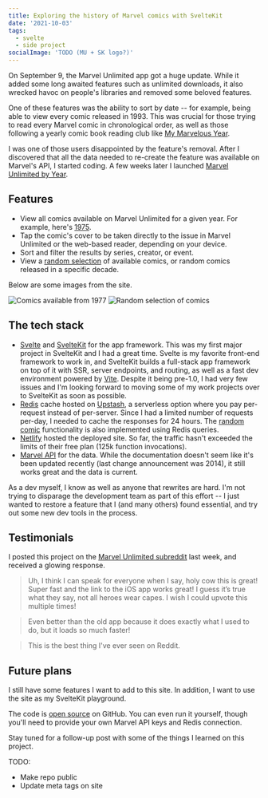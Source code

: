 ```yaml
---
title: Exploring the history of Marvel comics with SvelteKit
date: '2021-10-03'
tags:
  - svelte
  - side project
socialImage: 'TODO (MU + SK logo?)'
---
```


On September 9, the Marvel Unlimited app got a huge update. While it added some long awaited features such as unlimited downloads, it also wrecked havoc on people's libraries and removed some beloved features.

One of these features was the ability to sort by date -- for example, being able to view every comic released in 1993. This was crucial for those trying to read every Marvel comic in chronological order, as well as those following a yearly comic book reading club like [My Marvelous Year](https://www.comicbookherald.com/my-marvelous-year/).

I was one of those users disappointed by the feature's removal. After I discovered that all the data needed to re-create the feature was available on Marvel's API, I started coding. A few weeks later I launched [Marvel Unlimited by Year](https://marvel.geoffrich.net/).

## Features

- View all comics available on Marvel Unlimited for a given year. For example, here's [1975](https://marvel.geoffrich.net/year/1975).
- Tap the comic's cover to be taken directly to the issue in Marvel Unlimited or the web-based reader, depending on your device.
- Sort and filter the results by series, creator, or event.
- View a [random selection](https://marvel.geoffrich.net/comic/random) of available comics, or random comics released in a specific decade.

Below are some images from the site.

![Comics available from 1977](/images/marvel-unlimited-by-year/1977-comics.png)
![Random selection of comics](/images/marvel-unlimited-by-year/random-comics.png)

## The tech stack

- [Svelte](https://svelte.dev/) and [SvelteKit](https://kit.svelte.dev/) for the app framework. This was my first major project in SvelteKit and I had a great time. Svelte is my favorite front-end framework to work in, and SvelteKit builds a full-stack app framework on top of it with SSR, server endpoints, and routing, as well as a fast dev environment powered by [Vite](https://vitejs.dev/). Despite it being pre-1.0, I had very few issues and I'm looking forward to moving some of my work projects over to SvelteKit as soon as possible.
- [Redis](https://redis.io/) cache hosted on [Upstash](https://upstash.com/), a serverless option where you pay per-request instead of per-server. Since I had a limited number of requests per-day, I needed to cache the responses for 24 hours. The [random comic](https://marvel.geoffrich.net/comic/random) functionality is also implemented using Redis queries.
- [Netlify](https://www.netlify.com/) hosted the deployed site. So far, the traffic hasn't exceeded the limits of their free plan (125k function invocations).
- [Marvel API](https://developer.marvel.com/) for the data. While the documentation doesn't seem like it's been updated recently (last change announcement was 2014), it still works great and the data is current.

As a dev myself, I know as well as anyone that rewrites are hard. I'm not trying to disparage the development team as part of this effort -- I just wanted to restore a feature that I (and many others) found essential, and try out some new dev tools in the process.

## Testimonials

I posted this project on the [Marvel Unlimited subreddit](https://www.reddit.com/r/MarvelUnlimited/comments/pxe7l9/i_made_a_site_that_lets_you_browse_mu_by_release/) last week, and received a glowing response.

> Uh, I think I can speak for everyone when I say, holy cow this is great! Super fast and the link to the iOS app works great! I guess it’s true what they say, not all heroes wear capes. I wish I could upvote this multiple times!

> Even better than the old app because it does exactly what I used to do, but it loads so much faster!

> This is the best thing I've ever seen on Reddit.

## Future plans

I still have some features I want to add to this site. In addition, I want to use the site as my SvelteKit playground.

The code is [open source](https://github.com/geoffrich/marvel-by-year) on GitHub. You can even run it yourself, though you'll need to provide your own Marvel API keys and Redis connection.

Stay tuned for a follow-up post with some of the things I learned on this project.

TODO:

- Make repo public
- Update meta tags on site
